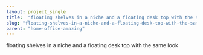 ```yaml
---
layout: project_single
title:  "floating shelves in a niche and a floating desk top with the same look"
slug: "floating-shelves-in-a-niche-and-a-floating-desk-top-with-the-same-look"
parent: "home-office-amazing"
---
```

floating shelves in a niche and a floating desk top with the same look